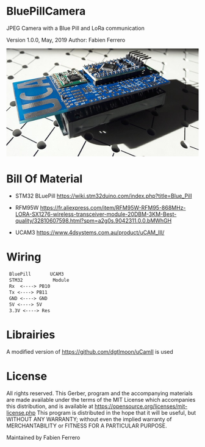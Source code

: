 # BluePillCamera
JPEG Camera with a Blue Pill and LoRa communication

Version 1.0.0, May, 2019
Author: Fabien Ferrero

<img src="https://github.com/FabienFerrero/UCA_Board/blob/master/documents/pictures/UCA.jpg">


# Bill Of Material


* STM32 BLuePill
https://wiki.stm32duino.com/index.php?title=Blue_Pill


* RFM95W
https://fr.aliexpress.com/item/RFM95W-RFM95-868MHz-LORA-SX1276-wireless-transceiver-module-20DBM-3KM-Best-quality/32810607598.html?spm=a2g0s.9042311.0.0.bMWhGH

* UCAM3
https://www.4dsystems.com.au/product/uCAM_III/


# Wiring

```
 BluePill       UCAM3 
 STM32           Module
 Rx  <----> PB10
 Tx <----> PB11
 GND <----> GND
 5V <----> 5V
 3.3V <----> Res

 ```

# Librairies

A modified version of https://github.com/dgtlmoon/uCamII is used

# License

All rights reserved. This Gerber, program and the accompanying materials are made available under the terms of the MIT License which accompanies this distribution, and is available at https://opensource.org/licenses/mit-license.php
This program is distributed in the hope that it will be useful, but WITHOUT ANY WARRANTY; without even the implied warranty of MERCHANTABILITY or FITNESS FOR A PARTICULAR PURPOSE.

Maintained by Fabien Ferrero
